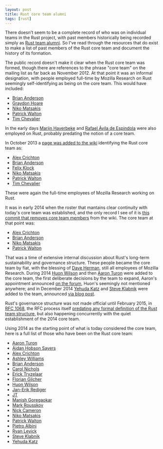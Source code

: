 ```yaml
---
layout: post
title: Rust core team alumni
tags: [rust]
---
```


There doesn't seem to be a complete record of who was on individual teams in the
Rust project, with past members historically being recorded simply as [Rust team
alumni][rta]. So I've read through the resources that do exist to make a list of
past members of the Rust core team and document the history of its formation.

[rta]: https://www.rust-lang.org/governance/teams/alumni

The public record doesn't make it clear when the Rust core team was formed,
though there are references to the phrase "core team" on the mailing list as far
back as November 2012. At that point it was an informal designation, with people
employed full-time by Mozilla Research on Rust seemingly self-identifying as
being on the core team. This would have included:

- [Brian Anderson]
- [Graydon Hoare]
- [Niko Matsakis]
- [Patrick Walton]
- [Tim Chevalier]

In the early days [Marijn Haverbeke] and [Rafael Ávila de Espindola] were
also employed on Rust, probably predating the notion of a core team.

In October 2013 a [page was added to the wiki][wiki] identifying the Rust core
team as:

- [Alex Crichton]
- [Brian Anderson]
- [Felix Klock]
- [Niko Matsakis]
- [Patrick Walton]
- [Tim Chevalier]

[wiki]: https://github.com/rust-lang/rust-wiki-backup/commit/62db7ee8a0fad584f18fc886069e59aaf8e2b735#diff-8e8933599680def436f5c7df750d85b01c0cdd14e6f30bb2e0b1cc01723e9d12

These were again the full-time employees of Mozilla Research working on Rust.

It was in early 2014 when the roster that mantains clear continuity with
today's core team was established, and the only record I see of it is [this
commit that removes core team members][rm] from the wiki. The core
team at that point was:

[rm]: https://github.com/rust-lang/rust-wiki-backup/commit/30b5791e7f1f4a8850be9f7699783227539e251f#diff-8e8933599680def436f5c7df750d85b01c0cdd14e6f30bb2e0b1cc01723e9d12

- [Alex Crichton]
- [Brian Anderson]
- [Niko Matsakis]
- [Patrick Walton]

That was a time of extensive internal discussion about Rust's long-term
sustainability and governance structure. These people became the core team by
fiat, with the blessing of [Dave Herman], still all employees of Mozilla
Research. During 2014 [Huon Wilson] and then [Aaron Turon] were added to the core
team, the first deliberate decisions by the team to expand, Aaron's appointment
announced [on the forum][aforum], Huon's seemingly not mentioned anywhere; and
in December 2014 [Yehuda Katz] and [Steve Klabnik] were added to the team,
announced [via blog post][added].

[aforum]: https://internals.rust-lang.org/t/announcement-aaron-turon-on-rust-core-team/437
[added]: https://blog.rust-lang.org/2014/12/12/Core-Team.html

Rust's governance structure was not made official until February 2015,
in [RFC 1068], the RFC process itself [predating any formal definition
of the Rust team structure][rfcintro], but also happening concurrently
with the quiet establishment of the 2014 core team.

[RFC 1068]: https://github.com/rust-lang/rfcs/blob/master/text/1068-rust-governance.md
[rfcintro]: https://mail.mozilla.org/pipermail/rust-dev/2014-March/008973.html

Using 2014 as the starting point of what is today considered the core team,
here is a full list of those who have been on the Rust core team:

- [Aaron Turon]
- [Aidan Hobson Sayers]
- [Alex Crichton]
- [Ashley Williams]
- [Brian Anderson]
- [Carol Nichols]
- [Erick Tryzelaar]
- [Florian Gilcher]
- [Huon Wilson]
- [Jan-Erik Rediger]
- [JT]
- [Manish Goregaokar]
- [Mark Rousskov]
- [Nick Cameron]
- [Niko Matsakis]
- [Patrick Walton]
- [Pietro Albini]
- [Ryan Levick]
- [Steve Klabnik]
- [Yehuda Katz]

<!-- -->

[Dave Herman]: https://github.com/dherman
[Felix Klock]: https://github.com/pnkfelix
[Graydon Hoare]: https://github.com/graydon
[Marijn Haverbeke]: https://github.com/marijnh/
[Rafael Ávila de Espindola]: https://github.com/espindola
[Tim Chevalier]: https://github.com/catamorphism

[Aaron Turon]: https://github.com/aturon
[Aidan Hobson Sayers]: https://github.com/aidanhs
[Alex Crichton]: https://github.com/alexcrichton
[Ashley Williams]: https://github.com/ashleygwilliams
[Brian Anderson]: https://github.com/brson
[Carol Nichols]: https://github.com/carols10cents
[Erick Tryzelaar]: https://github.com/erickt
[Florian Gilcher]: https://github.com/skade
[Huon Wilson]: https://github.com/huonw
[Jan-Erik Rediger]: https://github.com/badboy
[JT]: https://github.com/jntrnr
[Manish Goregaokar]: https://github.com/Manishearth
[Mark Rousskov]: https://github.com/Mark-Simulacrum
[Nick Cameron]: https://github.com/nrc
[Niko Matsakis]: https://github.com/nikomatsakis
[Patrick Walton]: https://github.com/pcwalton
[Pietro Albini]: https://github.com/pietroalbini
[Ryan Levick]: https://github.com/rylev
[Steve Klabnik]: https://github.com/steveklabnik
[Yehuda Katz]: https://github.com/wycats
